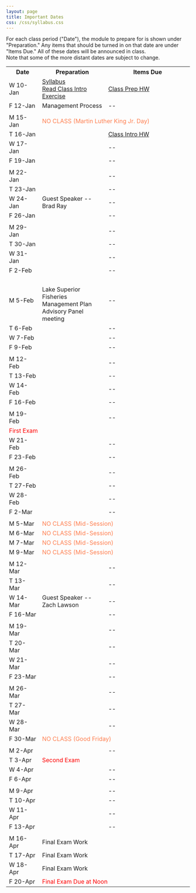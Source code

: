 ```yaml
---
layout: page
title: Important Dates
css: /css/syllabus.css
---
```


<div class="alert alert-info">
For each class period ("Date"), the module to prepare for is shown under "Preparation." Any items that should be turned in on that date are under "Items Due." All of these dates will be announced in class.
</div>

<div class="alert alert-warning">
Note that some of the more distant dates are subject to change.
</div>

<table width="100%">
<tr><th width="18%">Date</th><th width="36%">Preparation</th><th width="46%">Items Due</th></tr>
<!---
--->
<tr><td>W 10-Jan</td>
    <td><a href="Syllabus-Current">Syllabus</a><br><a href="../modules/ClassIntro/CE1.html">Read Class Intro Exercise</a></td>
    <td><a href="../modules/ClassPrep/HW.html">Class Prep HW</a></td></tr>
<tr><td>F 12-Jan</td>
    <td>Management Process</td>
    <td>--</td></tr>
<tr><td></td><td></td><td></td></tr>

<tr><td>M 15-Jan</td>
    <td colspan="2"><span style="color:coral">NO CLASS (Martin Luther King Jr. Day)</span></td></tr>
<tr><td>T 16-Jan</td>
    <td></td>
    <td><a href="../modules/ClassIntro/HW.html">Class Intro HW</a></td></tr>
<tr><td>W 17-Jan</td>
    <td></td>
    <td>--</td></tr>
<tr><td>F 19-Jan</td>
    <td></td>
    <td>--</td></tr>
<tr><td></td><td></td><td></td></tr>

<tr><td>M 22-Jan</td>
    <td></td>
    <td>--</td></tr>
<tr><td>T 23-Jan</td>
    <td></td>
    <td>--</td></tr>
<tr><td>W 24-Jan</td>
    <td>Guest Speaker -- Brad Ray</td>
    <td>--</td></tr>
<tr><td>F 26-Jan</td>
    <td></td>
    <td>--</td></tr>
<tr><td></td><td></td><td></td></tr>

<tr><td>M 29-Jan</td>
    <td></td>
    <td>--</td></tr>
<tr><td>T 30-Jan</td>
    <td></td>
    <td>--</td></tr>
<tr><td>W 31-Jan</td>
    <td></td>
    <td>--</td></tr>
<tr><td>F 2-Feb</td>
    <td></td>
    <td>--</td></tr>
<tr><td></td><td></td><td></td></tr>

<tr><td>M 5-Feb</td>
    <td><br>Lake Superior Fisheries Management Plan Advisory Panel meeting</td>
    <td>--</td></tr>
<tr><td>T 6-Feb</td>
    <td></td>
    <td>--</td></tr>
<tr><td>W 7-Feb</td>
    <td></td>
    <td>--</td></tr>
<tr><td>F 9-Feb</td>
    <td></td>
    <td>--</td></tr>
<tr><td></td><td></td><td></td></tr>

<tr><td>M 12-Feb</td>
    <td></td>
    <td>--</td></tr>
<tr><td>T 13-Feb</td>
    <td></td>
    <td>--</td></tr>
<tr><td>W 14-Feb</td>
    <td></td>
    <td>--</td></tr>
<tr><td>F 16-Feb</td>
    <td></td>
    <td>--</td></tr>
<tr><td></td><td></td><td></td></tr>

<tr><td>M 19-Feb</td>
    <td></td>
    <td>--</td></tr>
    <td colspan="2"><span style="color:red">First Exam</span></td></tr>
<tr><td>W 21-Feb</td>
    <td></td>
    <td>--</td></tr>
<tr><td>F 23-Feb</td>
    <td></td>
    <td>--</td></tr>
<tr><td></td><td></td><td></td></tr>

<tr><td>M 26-Feb</td>
    <td></td>
    <td>--</td></tr>
<tr><td>T 27-Feb</td>
    <td></td>
    <td>--</td></tr>
<tr><td>W 28-Feb</td>
    <td></td>
    <td>--</td></tr>
<tr><td>F 2-Mar</td>
    <td></td>
    <td>--</td></tr>
<tr><td></td><td></td><td></td></tr>

<tr><td>M 5-Mar</td>
    <td colspan="2"><span style="color:coral">NO CLASS (Mid-Session)</span></td></tr>
<tr><td>M 6-Mar</td>
    <td colspan="2"><span style="color:coral">NO CLASS (Mid-Session)</span></td></tr>
<tr><td>M 7-Mar</td>
    <td colspan="2"><span style="color:coral">NO CLASS (Mid-Session)</span></td></tr>
<tr><td>M 9-Mar</td>
    <td colspan="2"><span style="color:coral">NO CLASS (Mid-Session)</span></td></tr>
<tr><td></td><td></td><td></td></tr>

<tr><td>M 12-Mar</td>
    <td></td>
    <td>--</td></tr>
<tr><td>T 13-Mar</td>
    <td></td>
    <td>--</td></tr>
<tr><td>W 14-Mar</td>
    <td>Guest Speaker -- Zach Lawson</td>
    <td>--</td></tr>
<tr><td>F 16-Mar</td>
    <td></td>
    <td>--</td></tr>
<tr><td></td><td></td><td></td></tr>

<tr><td>M 19-Mar</td>
    <td></td>
    <td>--</td></tr>
<tr><td>T 20-Mar</td>
    <td></td>
    <td>--</td></tr>
<tr><td>W 21-Mar</td>
    <td></td>
    <td>--</td></tr>
<tr><td>F 23-Mar</td>
    <td></td>
    <td>--</td></tr>
<tr><td></td><td></td><td></td></tr>

<tr><td>M 26-Mar</td>
    <td></td>
    <td>--</td></tr>
<tr><td>T 27-Mar</td>
    <td></td>
    <td>--</td></tr>
<tr><td>W 28-Mar</td>
    <td></td>
    <td>--</td></tr>
<tr><td>F 30-Mar</td>
    <td colspan="2"><span style="color:coral">NO CLASS (Good Friday)</span></td></tr>
<tr><td></td><td></td><td></td></tr>

<tr><td>M 2-Apr</td>
    <td></td>
    <td>--</td></tr>
<tr><td>T 3-Apr</td>
    <td colspan="2"><span style="color:red">Second Exam</span></td></tr>
<tr><td>W 4-Apr</td>
    <td></td>
    <td>--</td></tr>
<tr><td>F 6-Apr</td>
    <td></td>
    <td>--</td></tr>
<tr><td></td><td></td><td></td></tr>

<tr><td>M 9-Apr</td>
    <td></td>
    <td>--</td></tr>
<tr><td>T 10-Apr</td>
    <td></td>
    <td>--</td></tr>
<tr><td>W 11-Apr</td>
    <td></td>
    <td>--</td></tr>
<tr><td>F 13-Apr</td>
    <td></td>
    <td>--</td></tr>
<tr><td></td><td></td><td></td></tr>

<tr><td>M 16-Apr</td>
    <td colspan="2">Final Exam Work</td></tr>
<tr><td>T 17-Apr</td>
    <td colspan="2">Final Exam Work</td></tr>
<tr><td>W 18-Apr</td>
    <td colspan="2">Final Exam Work</td></tr>
<tr><td>F 20-Apr</td>
    <td colspan="2"><span style="color:red">Final Exam Due at Noon</span></td></tr>
</table>
